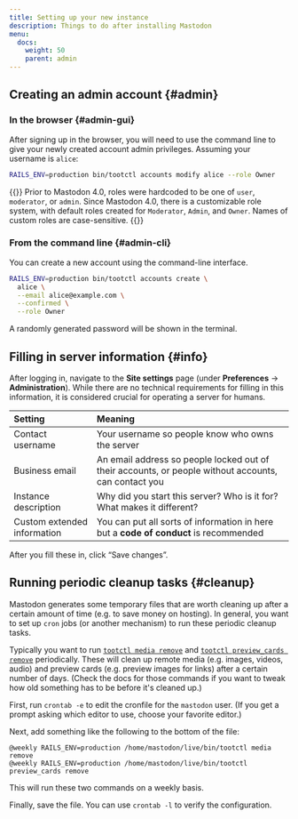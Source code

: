 ```yaml
---
title: Setting up your new instance
description: Things to do after installing Mastodon
menu:
  docs:
    weight: 50
    parent: admin
---
```


## Creating an admin account {#admin}

### In the browser {#admin-gui}

After signing up in the browser, you will need to use the command line to give your newly created account admin privileges. Assuming your username is `alice`:

```bash
RAILS_ENV=production bin/tootctl accounts modify alice --role Owner
```

{{<hint style="warning">}}
Prior to Mastodon 4.0, roles were hardcoded to be one of `user`, `moderator`, or `admin`. Since Mastodon 4.0, there is a customizable role system, with default roles created for `Moderator`, `Admin`, and `Owner`. Names of custom roles are case-sensitive.
{{</hint>}}

### From the command line {#admin-cli}

You can create a new account using the command-line interface.

```bash
RAILS_ENV=production bin/tootctl accounts create \
  alice \
  --email alice@example.com \
  --confirmed \
  --role Owner
```

A randomly generated password will be shown in the terminal.

## Filling in server information {#info}

After logging in, navigate to the **Site settings** page (under **Preferences** -> **Administration**). While there are no technical requirements for filling in this information, it is considered crucial for operating a server for humans.

| Setting | Meaning |
| :--- | :--- |
| Contact username | Your username so people know who owns the server |
| Business email | An email address so people locked out of their accounts, or people without accounts, can contact you |
| Instance description | Why did you start this server? Who is it for? What makes it different? |
| Custom extended information | You can put all sorts of information in here but a **code of conduct** is recommended |

After you fill these in, click “Save changes”.

## Running periodic cleanup tasks {#cleanup}

Mastodon generates some temporary files that are worth cleaning up after a certain amount of time (e.g. to save money on hosting). In general, you want to set up `cron` jobs (or another mechanism) to run these periodic cleanup tasks.

Typically you want to run [`tootctl media remove`](https://docs.joinmastodon.org/admin/tootctl/#media) and [`tootctl preview_cards remove`](https://docs.joinmastodon.org/admin/tootctl/#preview_cards) periodically. These will clean up remote media (e.g. images, videos, audio) and preview cards (e.g. preview images for links) after a certain number of days. (Check the docs for those commands if you want to tweak how old something has to be before it's cleaned up.)

First, run `crontab -e` to edit the cronfile for the `mastodon` user. (If you get a prompt asking which editor to use, choose your favorite editor.)

Next, add something like the following to the bottom of the file:

    @weekly RAILS_ENV=production /home/mastodon/live/bin/tootctl media remove
    @weekly RAILS_ENV=production /home/mastodon/live/bin/tootctl preview_cards remove

This will run these two commands on a weekly basis.

Finally, save the file. You can use `crontab -l` to verify the configuration.
